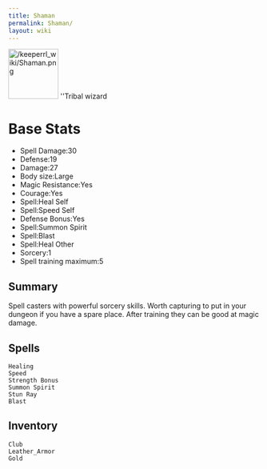 ```yaml
---
title: Shaman
permalink: Shaman/
layout: wiki
---
```


<img src="/keeperrl_wiki/Shaman.png" title="fig:/keeperrl_wiki/Shaman.png" alt="/keeperrl_wiki/Shaman.png" width="100" />
''Tribal wizard

Base Stats
==========

-   Spell Damage:30
-   Defense:19
-   Damage:27
-   Body size:Large
-   Magic Resistance:Yes
-   Courage:Yes
-   Spell:Heal Self
-   Spell:Speed Self
-   Defense Bonus:Yes
-   Spell:Summon Spirit
-   Spell:Blast
-   Spell:Heal Other
-   Sorcery:1
-   Spell training maximum:5

Summary
-------

Spell casters with powerful sorcery skills. Worth capturing to put in
your dungeon if you have a spare place. After training they can be good
at magic damage.

Spells
------

`Healing`  
`Speed`  
`Strength Bonus`  
`Summon Spirit`  
`Stun Ray`  
`Blast`

Inventory
---------

`Club`  
`Leather_Armor`  
`Gold`
